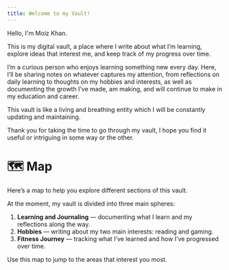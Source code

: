 ```yaml
---
title: Welcome to my Vault!
---
```

Hello, I'm Moiz Khan.

This is my digital vault, a place where I write about what I’m learning, explore ideas that interest me, and keep track of my progress over time.

I’m a curious person who enjoys learning something new every day. Here, I’ll be sharing notes on whatever captures my attention, from reflections on daily learning to thoughts on my hobbies and interests, as well as documenting the growth I’ve made, am making, and will continue to make in my education and career.

This vault is like a living and breathing entity which I will be constantly updating and maintaining.

Thank you for taking the time to go through my vault, I hope you find it useful or intriguing in some way or the other.

# 🗺️ Map

Here’s a map to help you explore different sections of this vault.

At the moment, my vault is divided into three main spheres:

1. **Learning and Journaling** — documenting what I learn and my reflections along the way.  
2. **Hobbies** — writing about my two main interests: reading and gaming.  
3. **Fitness Journey** — tracking what I’ve learned and how I’ve progressed over time.

Use this map to jump to the areas that interest you most.
